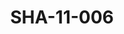 ---
pid: SHA-11-006
title: SHA-11-006
language: en
original_label: 
rights: Sharhabil Ahmed
location_of_original: Sharhabil Ahmed
photographer_or_studio: 
scanned_from: photograph 15.3 by 20.3
_date: '1966'
location: Kenya, Nairobi
description: Harambe band performance
additional_notes: 
permission_display: 'yes'
on_server: 'no'
on_website: 'no'
permalink: /photopages/en/SHA-11-006
layout: photo-page
---